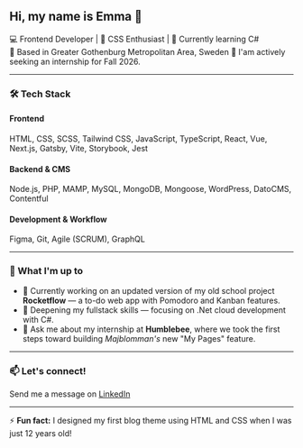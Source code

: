 ## Hi, my name is Emma 👋

💻 Frontend Developer | 🎨 CSS Enthusiast | 🌱 Currently learning C#  
📍 Based in Greater Gothenburg Metropolitan Area, Sweden
🎯 I'am actively seeking an internship for Fall 2026.

---

### 🛠️ Tech Stack

#### Frontend

HTML, CSS, SCSS, Tailwind CSS, JavaScript, TypeScript, React, Vue, Next.js, Gatsby, Vite, Storybook, Jest

#### Backend & CMS

Node.js, PHP, MAMP, MySQL, MongoDB, Mongoose, WordPress, DatoCMS, Contentful

#### Development & Workflow

Figma, Git, Agile (SCRUM), GraphQL

---

### 🌟 What I'm up to

- 🔭 Currently working on an updated version of my old school project **Rocketflow** — a to-do web app with Pomodoro and Kanban features.
- 🌱 Deepening my fullstack skills — focusing on .Net cloud development with C#.
- 💬 Ask me about my internship at **Humblebee**, where we took the first steps toward building _Majblomman's_ new "My Pages" feature.

---

### 📫 Let's connect!

Send me a message on <a href="https://www.linkedin.com/in/emmaspitz/" target="_blank" rel="noopener noreferrer">LinkedIn</a>

---

⚡️ **Fun fact:** I designed my first blog theme using HTML and CSS when I was just 12 years old!
